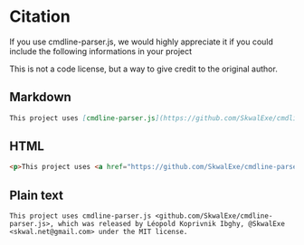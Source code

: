 # Citation

If you use cmdline-parser.js, we would highly appreciate it if you could include the following informations in your project

This is not a code license, but a way to give credit to the original author.

## Markdown

```md
This project uses [cmdline-parser.js](https://github.com/SkwalExe/cmdline-parser.js), which was released by Léopold Koprivnik Ibghy, [@SkwalExe](https://github.com/SkwalExe/) \<skwal.net@gmail.com\> under the [MIT license](https://github.com/SkwalExe/cmdline-parser.js/blob/main/LICENSE).
```

## HTML

```html
<p>This project uses <a href="https://github.com/SkwalExe/cmdline-parser.js">cmdline-parser.js</a>, which was released by Léopold Koprivnik Ibghy, <a href="https://github.com/SkwalExe/">@SkwalExe</a> &lt;<a href="mailto:skwal.net@gmail.com">skwal.net@gmail.com</a>&gt; under the <a href="https://github.com/SkwalExe/cmdline-parser.js/blob/main/LICENSE">MIT license</a></p>
```

## Plain text

```
This project uses cmdline-parser.js <github.com/SkwalExe/cmdline-parser.js>, which was released by Léopold Koprivnik Ibghy, @SkwalExe <skwal.net@gmail.com> under the MIT license.
```
